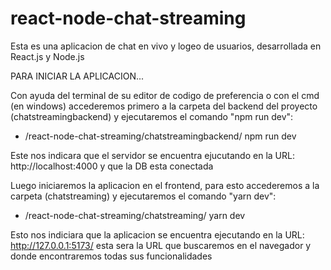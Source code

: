 # react-node-chat-streaming
Esta es una aplicacion de chat en vivo y logeo de usuarios, desarrollada en React.js y Node.js

PARA INICIAR LA APLICACION...

Con ayuda del terminal de su editor de codigo de preferencia o con el cmd (en windows) accederemos primero a la carpeta del backend del proyecto (chatstreamingbackend) y ejecutaremos el comando "npm run dev":

  - /react-node-chat-streaming/chatstreamingbackend/ npm run dev 

Este nos indicara que el servidor se encuentra ejucutando en la URL: http://localhost:4000 y que la DB esta conectada

Luego iniciaremos la aplicacion en el frontend, para esto accederemos a la carpeta (chatstreaming) y ejecutaremos el comando "yarn dev":

  - /react-node-chat-streaming/chatstreaming/ yarn dev

Esto nos indiciara que la aplicacion se encuentra ejecutando en la URL: http://127.0.0.1:5173/ esta sera la URL que buscaremos en el navegador y donde encontraremos todas sus funcionalidades
